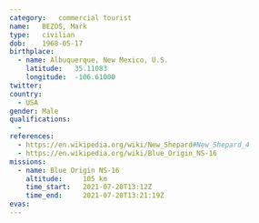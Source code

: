 ```yaml
---
category:	commercial tourist
name:	BEZOS, Mark
type:	civilian
dob:	1968-05-17
birthplace:
  - name: Albuquerque, New Mexico, U.S.
    latitude:	35.11083
    longitude:	-106.61000
twitter:	
country:
  - USA
gender:	Male
qualifications:
  - 
references:
  - https://en.wikipedia.org/wiki/New_Shepard#New_Shepard_4
  - https://en.wikipedia.org/wiki/Blue_Origin_NS-16
missions:
  - name: Blue Origin NS-16
    altitude:     105 km
    time_start:   2021-07-20T13:12Z
    time_end:     2021-07-20T13:21:19Z
evas:
---
```

